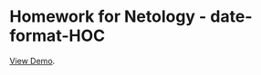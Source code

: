 # Homework for Netology - date-format-HOC

[View Demo](https://ChernyshevaNetology.github.io/date-hoc).


